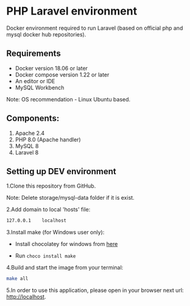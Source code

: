 # PHP Laravel environment
Docker environment required to run Laravel (based on official php and mysql docker hub repositories).

## Requirements
* Docker version 18.06 or later
* Docker compose version 1.22 or later
* An editor or IDE
* MySQL Workbench

Note: OS recommendation - Linux Ubuntu based.

## Components:
1. Apache 2.4
2. PHP 8.0 (Apache handler)
3. MySQL 8
4. Laravel 8

## Setting up DEV environment
1.Clone this repository from GitHub.

Note: Delete storage/mysql-data folder if it is exist.

2.Add domain to local 'hosts' file:
```bash
127.0.0.1    localhost
```

3.Install make (for Windows user only):

- Install chocolatey for windows from [here](https://chocolatey.org/install)

- Run ```choco install make```

4.Build and start the image from your terminal:
```bash
make all
```
5.In order to use this application, please open in your browser next url: [http://localhost](http://localhost).
